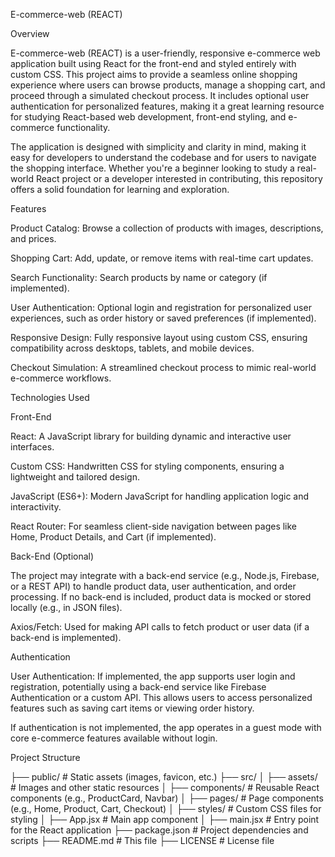 E-commerce-web (REACT)

Overview

E-commerce-web (REACT) is a user-friendly, responsive e-commerce web application built using React for the front-end and styled entirely with custom CSS. This project aims to provide a seamless online shopping experience where users can browse products, manage a shopping cart, and proceed through a simulated checkout process. It includes optional user authentication for personalized features, making it a great learning resource for studying React-based web development, front-end styling, and e-commerce functionality.

The application is designed with simplicity and clarity in mind, making it easy for developers to understand the codebase and for users to navigate the shopping interface. Whether you're a beginner looking to study a real-world React project or a developer interested in contributing, this repository offers a solid foundation for learning and exploration.

Features





Product Catalog: Browse a collection of products with images, descriptions, and prices.



Shopping Cart: Add, update, or remove items with real-time cart updates.



Search Functionality: Search products by name or category (if implemented).



User Authentication: Optional login and registration for personalized user experiences, such as order history or saved preferences (if implemented).



Responsive Design: Fully responsive layout using custom CSS, ensuring compatibility across desktops, tablets, and mobile devices.



Checkout Simulation: A streamlined checkout process to mimic real-world e-commerce workflows.

Technologies Used

Front-End





React: A JavaScript library for building dynamic and interactive user interfaces.



Custom CSS: Handwritten CSS for styling components, ensuring a lightweight and tailored design.



JavaScript (ES6+): Modern JavaScript for handling application logic and interactivity.



React Router: For seamless client-side navigation between pages like Home, Product Details, and Cart (if implemented).

Back-End (Optional)





The project may integrate with a back-end service (e.g., Node.js, Firebase, or a REST API) to handle product data, user authentication, and order processing. If no back-end is included, product data is mocked or stored locally (e.g., in JSON files).



Axios/Fetch: Used for making API calls to fetch product or user data (if a back-end is implemented).

Authentication





User Authentication: If implemented, the app supports user login and registration, potentially using a back-end service like Firebase Authentication or a custom API. This allows users to access personalized features such as saving cart items or viewing order history.



If authentication is not implemented, the app operates in a guest mode with core e-commerce features available without login.

Project Structure

├── public/                 # Static assets (images, favicon, etc.)
├── src/
│   ├── assets/             # Images and other static resources
│   ├── components/         # Reusable React components (e.g., ProductCard, Navbar)
│   ├── pages/              # Page components (e.g., Home, Product, Cart, Checkout)
│   ├── styles/             # Custom CSS files for styling
│   ├── App.jsx             # Main app component
│   ├── main.jsx            # Entry point for the React application
├── package.json            # Project dependencies and scripts
├── README.md               # This file
├── LICENSE                 # License file
